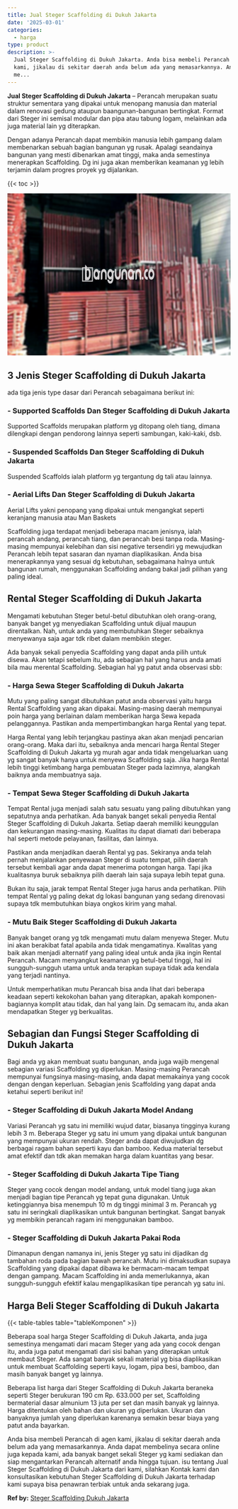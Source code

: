```yaml
---
title: Jual Steger Scaffolding di Dukuh Jakarta
date: '2025-03-01'
categories:
  - harga
type: product
description: >-
  Jual Steger Scaffolding di Dukuh Jakarta. Anda bisa membeli Perancah di agen
  kami, jikalau di sekitar daerah anda belum ada yang memasarkannya. Anda dapat
  me...
---
```


**Jual Steger Scaffolding di Dukuh Jakarta** – Perancah merupakan suatu struktur sementara yang dipakai untuk menopang manusia dan material dalam renovasi gedung ataupun baangunan-bangunan bertingkat. Format dari Steger ini semisal modular dan pipa atau tabung logam, melainkan ada juga material lain yg diterapkan.

Dengan adanya Perancah dapat membikin manusia lebih gampang dalam membenarkan sebuah bagian bangunan yg rusak. Apalagi seandainya bangunan yang mesti dibenarkan amat tinggi, maka anda semestinya menerapkan Scaffolding. Dg ini juga akan memberikan keamanan yg lebih terjamin dalam progres proyek yg dijalankan.

{{< toc >}}

![Jual Steger Scaffolding di Dukuh Jakarta](/images/sewa-scaffolding-steger-09.png)

## 3 Jenis Steger Scaffolding di Dukuh Jakarta

ada tiga jenis type dasar dari Perancah sebagaimana berikut ini:

### \- Supported Scaffolds Dan Steger Scaffolding di Dukuh Jakarta

Supported Scaffolds merupakan platform yg ditopang oleh tiang, dimana dilengkapi dengan pendorong lainnya seperti sambungan, kaki-kaki, dsb.

### \- Suspended Scaffolds Dan Steger Scaffolding di Dukuh Jakarta

Suspended Scaffolds ialah platform yg tergantung dg tali atau lainnya.

### \- Aerial Lifts Dan Steger Scaffolding di Dukuh Jakarta

Aerial Lifts yakni penopang yang dipakai untuk mengangkat seperti keranjang manusia atau Man Baskets

Scaffolding juga terdapat menjadi beberapa macam jenisnya, ialah perancah andang, perancah tiang, dan perancah besi tanpa roda. Masing-masing mempunyai kelebihan dan sisi negative tersendiri yg mewujudkan Perancah lebih tepat sasaran dan nyaman diaplikasikan. Anda bisa menerapkannya yang sesuai dg kebutuhan, sebagaimana halnya untuk bangunan rumah, menggunakan Scaffolding andang bakal jadi pilihan yang paling ideal.

## Rental Steger Scaffolding di Dukuh Jakarta

Mengamati kebutuhan Steger betul-betul dibutuhkan oleh orang-orang, banyak banget yg menyediakan Scaffolding untuk dijual maupun direntalkan. Nah, untuk anda yang membutuhkan Steger sebaiknya menyewanya saja agar tdk ribet dalam membikin steger.

Ada banyak sekali penyedia Scaffolding yang dapat anda pilih untuk disewa. Akan tetapi sebelum itu, ada sebagian hal yang harus anda amati bila mau merental Scaffolding. Sebagian hal yg patut anda observasi sbb:

### \- Harga Sewa Steger Scaffolding di Dukuh Jakarta

Mutu yang paling sangat dibutuhkan patut anda observasi yaitu harga Rental Scaffolding yang akan dipakai. Masing-masing daerah mempunyai poin harga yang berlainan dalam memberikan harga Sewa kepada pelanggannya. Pastikan anda mempertimbangkan harga Rental yang tepat.

Harga Rental yang lebih terjangkau pastinya akan akan menjadi pencarian orang-orang. Maka dari itu, sebaiknya anda mencari harga Rental Steger Scaffolding di Dukuh Jakarta yg murah agar anda tidak mengeluarkan uang yg sangat banyak hanya untuk menyewa Scaffolding saja. Jika harga Rental lebih tinggi ketimbang harga pembuatan Steger pada lazimnya, alangkah baiknya anda membuatnya saja.

### \- Tempat Sewa Steger Scaffolding di Dukuh Jakarta

Tempat Rental juga menjadi salah satu sesuatu yang paling dibutuhkan yang sepatutnya anda perhatikan. Ada banyak banget sekali penyedia Rental Steger Scaffolding di Dukuh Jakarta. Setiap daerah memiliki keunggulan dan kekurangan masing-masing. Kualitas itu dapat diamati dari beberapa hal seperti metode pelayanan, fasilitas, dan lainnya.

Pastikan anda menjadikan daerah Rental yg pas. Sekiranya anda telah pernah menjalankan penyewaan Steger di suatu tempat, pilih daerah tersebut kembali agar anda dapat menerima potongan harga. Tapi jika kualitasnya buruk sebaiknya pilih daerah lain saja supaya lebih tepat guna.

Bukan itu saja, jarak tempat Rental Steger juga harus anda perhatikan. Pilih tempat Rental yg paling dekat dg lokasi bangunan yang sedang direnovasi supaya tdk membutuhkan biaya ongkos kirim yang mahal.

### \- Mutu Baik Steger Scaffolding di Dukuh Jakarta

Banyak banget orang yg tdk mengamati mutu dalam menyewa Steger. Mutu ini akan berakibat fatal apabila anda tidak mengamatinya. Kwalitas yang baik akan menjadi alternatif yang paling ideal untuk anda jika ingin Rental Perancah. Macam menyangkut keamanan yg betul-betul tinggi, hal ini sungguh-sungguh utama untuk anda terapkan supaya tidak ada kendala yang terjadi nantinya.

Untuk memperhatikan mutu Perancah bisa anda lihat dari beberapa keadaan seperti kekokohan bahan yang diterapkan, apakah komponen-bagiannya komplit atau tidak, dan hal yang lain. Dg semacam itu, anda akan mendapatkan Steger yg berkualitas.

## Sebagian dan Fungsi Steger Scaffolding di Dukuh Jakarta

Bagi anda yg akan membuat suatu bangunan, anda juga wajib mengenal sebagian variasi Scaffolding yg diperlukan. Masing-masing Perancah mempunyai fungsinya masing-masing, anda dapat memakainya yang cocok dengan dengan keperluan. Sebagian jenis Scaffolding yang dapat anda ketahui seperti berikut ini!

### \- Steger Scaffolding di Dukuh Jakarta Model Andang

Variasi Perancah yg satu ini memiliki wujud datar, biasanya tingginya kurang lebih 3 m. Beberapa Steger yg satu ini umum yang dipakai untuk bangunan yang mempunyai ukuran rendah. Steger anda dapat diwujudkan dg berbagai ragam bahan seperti kayu dan bamboo. Kedua material tersebut amat efektif dan tdk akan memakan harga dalam kuantitas yang besar.

### \- Steger Scaffolding di Dukuh Jakarta Tipe Tiang

Steger yang cocok dengan model andang, untuk model tiang juga akan menjadi bagian tipe Perancah yg tepat guna digunakan. Untuk ketinggiannya bisa menempuh 10 m dg tinggi minimal 3 m. Perancah yg satu ini seringkali diaplikasikan untuk bangunan bertingkat. Sangat banyak yg membikin perancah ragam ini menggunakan bamboo.

### \- Steger Scaffolding di Dukuh Jakarta Pakai Roda

Dimanapun dengan namanya ini, jenis Steger yg satu ini dijadikan dg tambahan roda pada bagian bawah perancah. Mutu ini dimaksudkan supaya Scaffolding yang dipakai dapat dibawa ke bermacam-macam tempat dengan gampang. Macam Scaffolding ini anda memerlukannya, akan sungguh-sungguh efektif kalau mengaplikasikan tipe perancah yg satu ini.

## Harga Beli Steger Scaffolding di Dukuh Jakarta

{{< table-tables table="tableKomponen" >}}

Beberapa soal harga Steger Scaffolding di Dukuh Jakarta, anda juga semestinya mengamati dari macam Steger yang ada yang cocok dengan itu, anda juga patut mengamati dari sisi bahan yang diterapkan untuk membaut Steger. Ada sangat banyak sekali material yg bisa diaplikasikan untuk membuat Scaffolding seperti kayu, logam, pipa besi, bamboo, dan masih banyak banget yg lainnya.

Beberapa list harga dari Steger Scaffolding di Dukuh Jakarta beraneka seperti Steger berukuran 190 cm Rp. 633.000 per set, Scaffolding bermaterial dasar almunium 13 juta per set dan masih banyak yg lainnya. Harga ditentukan oleh bahan dan ukuran yg diperlukan. Ukuran dan banyaknya jumlah yang diperlukan karenanya semakin besar biaya yang patut anda bayarkan.

Anda bisa membeli Perancah di agen kami, jikalau di sekitar daerah anda belum ada yang memasarkannya. Anda dapat membelinya secara online juga kepada kami, ada banyak banget sekali Steger yg kami sediakan dan siap mengantarkan Perancah alternatif anda hingga tujuan. isu tentang Jual Steger Scaffolding di Dukuh Jakarta dari kami, silahkan Kontak kami dan konsultasikan kebutuhan Steger Scaffolding di Dukuh Jakarta terhadap kami supaya bisa penawran terbiak untuk anda sekarang juga.

**Ref by:** [Steger Scaffolding Dukuh Jakarta](https://id.wikipedia.org/wiki/Steger)
